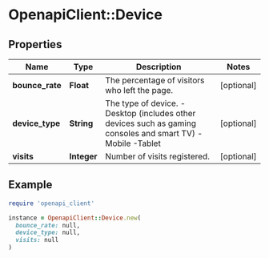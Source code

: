 # OpenapiClient::Device

## Properties

| Name | Type | Description | Notes |
| ---- | ---- | ----------- | ----- |
| **bounce_rate** | **Float** | The percentage of visitors who left the page. | [optional] |
| **device_type** | **String** | The type of device.    -Desktop (includes other devices such as gaming consoles and smart TV)    -Mobile    -Tablet | [optional] |
| **visits** | **Integer** | Number of visits registered. | [optional] |

## Example

```ruby
require 'openapi_client'

instance = OpenapiClient::Device.new(
  bounce_rate: null,
  device_type: null,
  visits: null
)
```

